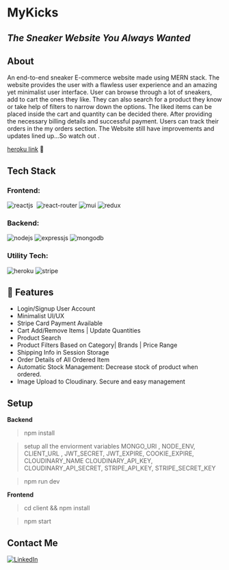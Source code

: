 # **MyKicks**

## _The Sneaker Website You Always Wanted_

## About

An end-to-end sneaker E-commerce website made using MERN stack. The website provides the user with a flawless user experience and an amazing yet minimalist user interface. User can browse through a lot of sneakers, add to cart the ones they like.
They can also search for a product they know or take help of filters to narrow down the options. The liked items can be placed inside the cart and quantity can be decided there. After providing the necessary billing details and successful payment. Users can track their orders in the my orders section.
The Website still have improvements and updates lined up...So watch out .

[heroku link](https://mykicks.herokuapp.com/) 🚀

## Tech Stack

### **Frontend:**

![reactjs](https://img.shields.io/badge/React-20232A?style=for-the-badge&logo=react&logoColor=61DAFB)&nbsp; ![react-router](https://img.shields.io/badge/React_Router-CA4245?style=for-the-badge&logo=react-router&logoColor=white)&nbsp;![mui](https://img.shields.io/badge/Material--UI-0081CB?style=for-the-badge&logo=material-ui&logoColor=white)&nbsp;![redux](https://img.shields.io/badge/Redux-593D88?style=for-the-badge&logo=redux&logoColor=white)&nbsp;

### **Backend:**

![nodejs](https://img.shields.io/badge/Node.js-43853D?style=for-the-badge&logo=node.js&logoColor=white)&nbsp;![expressjs](https://img.shields.io/badge/Express.js-000000?style=for-the-badge&logo=express&logoColor=white)&nbsp;![mongodb](https://img.shields.io/badge/MongoDB-4EA94B?style=for-the-badge&logo=mongodb&logoColor=white)&nbsp;

### **Utility Tech:**

![heroku](https://img.shields.io/badge/Heroku-430098?style=for-the-badge&logo=heroku&logoColor=white) ![stripe](https://img.shields.io/badge/Stripe-626CD9?style=for-the-badge&logo=Stripe&logoColor=white)

## 🚀 Features

- Login/Signup User Account
- Minimalist UI/UX
- Stripe Card Payment Available
- Cart Add/Remove Items | Update Quantities
- Product Search
- Product Filters Based on Category| Brands | Price Range
- Shipping Info in Session Storage
- Order Details of All Ordered Item
- Automatic Stock Management: Decrease stock of product when ordered.
- Image Upload to Cloudinary. Secure and easy management

## Setup

**Backend**

> npm install

> setup all the enviorment variables
> MONGO_URI , NODE_ENV, CLIENT_URL , JWT_SECRET, JWT_EXPIRE, COOKIE_EXPIRE, CLOUDINARY_NAME
> CLOUDINARY_API_KEY, CLOUDINARY_API_SECRET, STRIPE_API_KEY, STRIPE_SECRET_KEY

> npm run dev

**Frontend**

> cd client && npm install

> npm start

## Contact Me

[![LinkedIn](https://img.shields.io/badge/linkedin-%230077B5.svg?style=for-the-badge&logo=linkedin&logoColor=white)](https://www.linkedin.com/in/balrajgahlot/)

